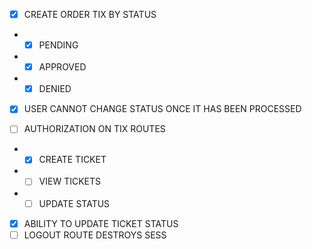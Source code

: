- [X] CREATE ORDER TIX BY STATUS
- - [X] PENDING
- - [X] APPROVED
- - [X] DENIED

- [X] USER CANNOT CHANGE STATUS ONCE IT HAS BEEN PROCESSED 

- [ ] AUTHORIZATION ON TIX ROUTES
- - [X] CREATE TICKET
- - [ ] VIEW TICKETS
- - [ ] UPDATE STATUS
- [X] ABILITY TO UPDATE TICKET STATUS
- [ ] LOGOUT ROUTE DESTROYS SESS